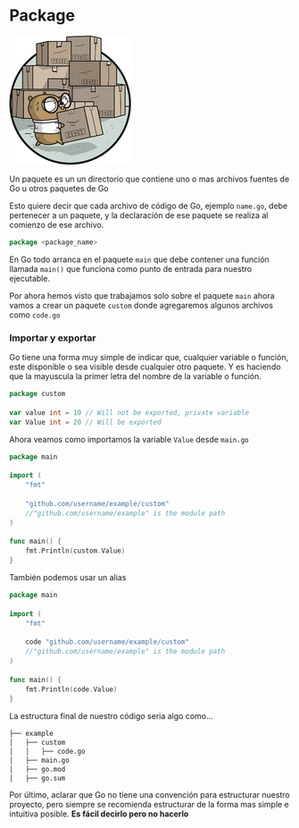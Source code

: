 # Package

![package](/go-training-beginner/modulo-1/7-package/img/package.png)

Un paquete es un un directorio que contiene uno o mas archivos fuentes de Go u otros paquetes de Go

Esto quiere decir que cada  archivo de código de Go, ejemplo `name.go`, debe pertenecer a un paquete, y la declaración de ese paquete se realiza al comienzo de ese archivo.

```go
package <package_name>
```
En Go todo arranca en el paquete `main` que debe contener una función llamada `main()` que funciona como punto de entrada para nuestro ejecutable. 

Por ahora hemos visto que trabajamos solo sobre el paquete `main` ahora vamos a crear un paquete `custom` donde agregaremos algunos archivos como `code.go`

### Importar y exportar

Go tiene una forma muy simple de indicar que, cualquier variable o función, este disponible o sea visible desde cualquier otro paquete. Y es haciendo que la mayuscula la primer letra del nombre de la variable o función.


```go
package custom

var value int = 10 // Will not be exported, private variable
var Value int = 20 // Will be exported
```

Ahora veamos como importamos la variable `Value` desde `main.go`

```go
package main

import (
	"fmt"

	"github.com/username/example/custom" 
    //"github.com/username/example" is the module path
)

func main() {
	fmt.Println(custom.Value)
}
```
También podemos usar un alias

```go
package main

import (
	"fmt"

	code "github.com/username/example/custom" 
    //"github.com/username/example" is the module path
)

func main() {
	fmt.Println(code.Value)
}
```
La estructura final de nuestro código seria algo como...

```
├── example
│   ├── custom
│   │   ├── code.go
│   ├── main.go
│   ├── go.mod
│   ├── go.sum

```
Por último, aclarar que Go no tiene una convención para estructurar nuestro proyecto, pero siempre se recomienda estructurar de la forma mas simple e intuitiva posible. **Es fácil decirlo pero no hacerlo**






